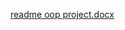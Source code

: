 [readme oop project.docx](https://github.com/user-attachments/files/20800348/readme.oop.project.docx)
